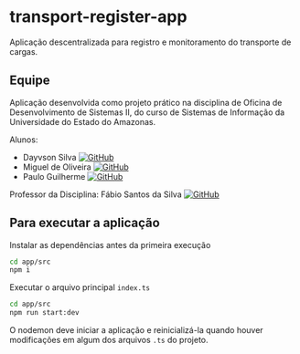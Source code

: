 # transport-register-app

Aplicação descentralizada para registro e monitoramento do transporte de cargas.

## Equipe

Aplicação desenvolvida como projeto prático na disciplina de Oficina de Desenvolvimento de Sistemas II, do curso de Sistemas de Informação da Universidade do Estado do Amazonas.

Alunos:
- Dayvson Silva [![GitHub][github-img]](https://github.com/userddssilva)
- Miguel de Oliveira [![GitHub][github-img]](https://github.com/migvanderlei)
- Paulo Guilherme [![GitHub][github-img]](https://github.com/pauloguilhermee)


Professor da Disciplina: Fábio Santos da Silva [![GitHub][github-img]](https://github.com/prof-fabiosantos)


[github-img]: https://i.imgur.com/9I6NRUm.png


## Para executar a aplicação

Instalar as dependências antes da primeira execução

``` bash
cd app/src
npm i
```

Executar o arquivo principal `index.ts`

``` bash
cd app/src
npm run start:dev
```

O nodemon deve iniciar a aplicação e reinicializá-la quando houver modificações em algum dos arquivos `.ts` do projeto.